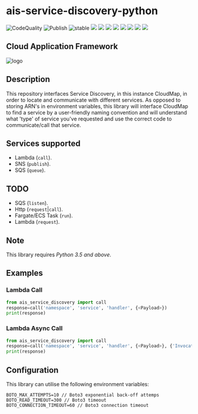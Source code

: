 # ais-service-discovery-python

![CodeQuality](https://github.com/peak-ai/ais-service-discovery-python/workflows/CodeQL/badge.svg) ![Publish](https://github.com/peak-ai/ais-service-discovery-python/workflows/Upload%20Python%20Package/badge.svg) ![stable](https://img.shields.io/github/v/release/peak-ai/ais-service-discovery-python) ![](https://img.shields.io/github/v/release/peak-ai/ais-service-discovery-python?include_prereleases) ![](https://img.shields.io/github/license/peak-ai/ais-service-discovery-python) ![](https://img.shields.io/github/languages/count/peak-ai/ais-service-discovery-python) ![](https://img.shields.io/github/languages/top/peak-ai/ais-service-discovery-python) ![](https://img.shields.io/github/issues-raw/peak-ai/ais-service-discovery-python) ![](https://img.shields.io/github/issues-pr-raw/peak-ai/ais-service-discovery-python) ![](https://img.shields.io/github/languages/code-size/peak-ai/ais-service-discovery-python) ![](https://img.shields.io/github/repo-size/peak-ai/ais-service-discovery-python)

## Cloud Application Framework

![logo](https://raw.githubusercontent.com/peak-ai/ais-service-discovery-python/master/logo.png)


## Description

This repository interfaces Service Discovery, in this instance CloudMap, in order to locate and communicate with different services. As opposed to storing ARN's in environment variables, this library will interface CloudMap to find a service by a user-friendly naming convention and will understand what 'type' of service you've requested and use the correct code to communicate/call that service.

## Services supported
- Lambda (`call`).
- SNS (`publish`).
- SQS (`queue`).


## TODO
- SQS (`listen`).
- Http (`request`|`call`).
- Fargate/ECS Task (`run`).
- Lambda (`request`).


## Note

This library requires *Python 3.5 and above*.


## Examples

### Lambda Call

```python
from ais_service_discovery import call
response=call('namespace', 'service', 'handler', {<Payload>})
print(response)
```

### Lambda Async Call

```python
from ais_service_discovery import call
response=call('namespace', 'service', 'handler', {<Payload>}, {'InvocationType': 'Event'})
print(response)
```

## Configuration

This library can utilise the following environment variables:

```
BOTO_MAX_ATTEMPTS=10 // Boto3 exponential back-off attemps
BOTO_READ_TIMEOUT=300 // Boto3 timeout 
BOTO_CONNECTION_TIMEOUT=60 // Boto3 connection timeout
```

